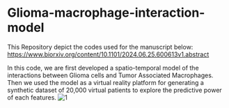 # Glioma-macrophage-interaction-model

This Repository depict the codes used for the manuscript below:
https://www.biorxiv.org/content/10.1101/2024.06.25.600613v1.abstract


In this code, we are first developed a spatio-temporal model of the interactions between Glioma cells and Tumor Associated Macrophages. Then we used the model as a virtual reality platform for generating a synthetic dataset of 20,000 virtual patients to explore the predictive power of each features.
![1](https://github.com/user-attachments/assets/4d6594ad-7594-4e70-a6cf-29adf97e4816)



